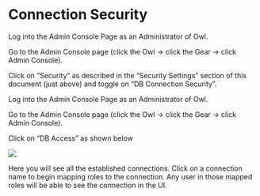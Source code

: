 # Connection Security

Log into the Admin Console Page as an Administrator of Owl.

Go to the Admin Console page \(click the Owl -&gt; click the Gear -&gt; click Admin Console\).

Click on “Security” as described in the “Security Settings” section of this document \(just above\) and toggle on “DB Connection Security”.  

Log into the Admin Console Page as an Administrator of Owl.

Go to the Admin Console page \(click the Owl -&gt; click the Gear -&gt; click Admin Console\).

Click on “DB Access” as shown below

![](https://lh6.googleusercontent.com/evhM3O7A_MZGhGUrSWXlwRH-CMl1-VC9EJoC_W1irjUquQSg_3LeuMFFUAFZ5lWHesQo-6Ulq7wMdM9B-lWzE6lYZEqEl5T47WXG_mNKpBCi4V5gpsSAPT3C2xNkrBbRO9dv07_t)

Here you will see all the established connections. Click on a connection name to begin mapping roles to the connection. Any user in those mapped roles will be able to see the connection in the UI.

